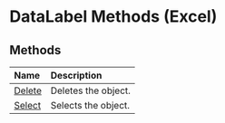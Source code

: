 
# DataLabel Methods (Excel)

## Methods



|**Name**|**Description**|
|:-----|:-----|
| [Delete](edf4ef78-c29f-6a8c-484b-36c286c46344.md)|Deletes the object.|
| [Select](0e3e0020-12d1-d150-bd52-991dadebeb64.md)|Selects the object.|
